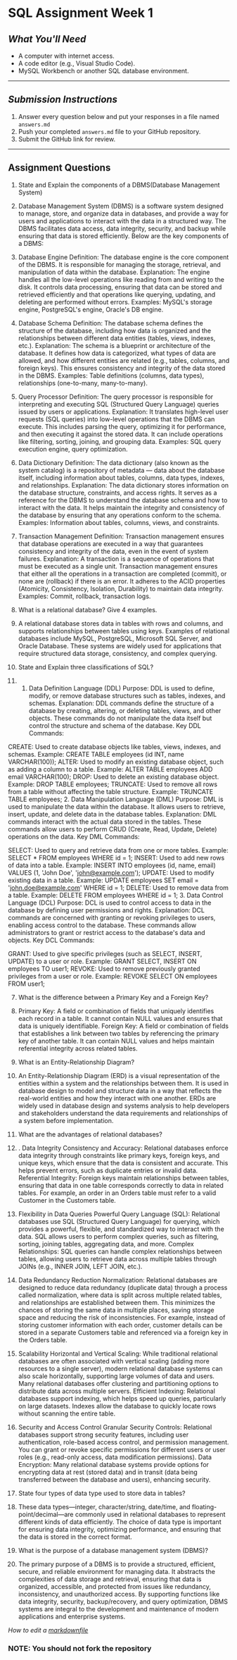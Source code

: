 # SQL Assignment Week 1


## *What You'll Need*
- A computer with internet access.
- A code editor (e.g., Visual Studio Code).
- MySQL Workbench or another SQL database environment.

---



## *Submission Instructions*
1. Answer every question below and put your responses in a file named `answers.md`
2. Push your completed `answers.md` file to your GitHub repository.
3. Submit the GitHub link for review.

---

## **Assignment Questions**

1. State and Explain the components of a DBMS(Database Management System)
2.  Database Management System (DBMS) is a software system designed to manage, store, and organize data in databases, and provide a way for users and applications to interact with the data in a structured way. The DBMS facilitates data access, data integrity, security, and backup while ensuring that data is stored efficiently. Below are the key components of a DBMS:

1. Database Engine
Definition: The database engine is the core component of the DBMS. It is responsible for managing the storage, retrieval, and manipulation of data within the database.
Explanation: The engine handles all the low-level operations like reading from and writing to the disk. It controls data processing, ensuring that data can be stored and retrieved efficiently and that operations like querying, updating, and deleting are performed without errors.
Examples: MySQL's storage engine, PostgreSQL's engine, Oracle's DB engine.
2. Database Schema
Definition: The database schema defines the structure of the database, including how data is organized and the relationships between different data entities (tables, views, indexes, etc.).
Explanation: The schema is a blueprint or architecture of the database. It defines how data is categorized, what types of data are allowed, and how different entities are related (e.g., tables, columns, and foreign keys). This ensures consistency and integrity of the data stored in the DBMS.
Examples: Table definitions (columns, data types), relationships (one-to-many, many-to-many).
3. Query Processor
Definition: The query processor is responsible for interpreting and executing SQL (Structured Query Language) queries issued by users or applications.
Explanation: It translates high-level user requests (SQL queries) into low-level operations that the DBMS can execute. This includes parsing the query, optimizing it for performance, and then executing it against the stored data. It can include operations like filtering, sorting, joining, and grouping data.
Examples: SQL query execution engine, query optimization.
4. Data Dictionary
Definition: The data dictionary (also known as the system catalog) is a repository of metadata — data about the database itself, including information about tables, columns, data types, indexes, and relationships.
Explanation: The data dictionary stores information on the database structure, constraints, and access rights. It serves as a reference for the DBMS to understand the database schema and how to interact with the data. It helps maintain the integrity and consistency of the database by ensuring that any operations conform to the schema.
Examples: Information about tables, columns, views, and constraints.
5. Transaction Management
Definition: Transaction management ensures that database operations are executed in a way that guarantees consistency and integrity of the data, even in the event of system failures.
Explanation: A transaction is a sequence of operations that must be executed as a single unit. Transaction management ensures that either all the operations in a transaction are completed (commit), or none are (rollback) if there is an error. It adheres to the ACID properties (Atomicity, Consistency, Isolation, Durability) to maintain data integrity.
Examples: Commit, rollback, transaction logs.

3. What is a relational database? Give 4 examples.
4. A relational database stores data in tables with rows and columns, and supports relationships between tables using keys.
Examples of relational databases include MySQL, PostgreSQL, Microsoft SQL Server, and Oracle Database. These systems are widely used for applications that require structured data storage, consistency, and complex querying.




5. State and Explain three classifications of SQL?
6. 1. Data Definition Language (DDL)
Purpose: DDL is used to define, modify, or remove database structures such as tables, indexes, and schemas.
Explanation: DDL commands define the structure of a database by creating, altering, or deleting tables, views, and other objects. These commands do not manipulate the data itself but control the structure and schema of the database.
Key DDL Commands:

CREATE: Used to create database objects like tables, views, indexes, and schemas.
Example: CREATE TABLE employees (id INT, name VARCHAR(100));
ALTER: Used to modify an existing database object, such as adding a column to a table.
Example: ALTER TABLE employees ADD email VARCHAR(100);
DROP: Used to delete an existing database object.
Example: DROP TABLE employees;
TRUNCATE: Used to remove all rows from a table without affecting the table structure.
Example: TRUNCATE TABLE employees;
2. Data Manipulation Language (DML)
Purpose: DML is used to manipulate the data within the database. It allows users to retrieve, insert, update, and delete data in the database tables.
Explanation: DML commands interact with the actual data stored in the tables. These commands allow users to perform CRUD (Create, Read, Update, Delete) operations on the data.
Key DML Commands:

SELECT: Used to query and retrieve data from one or more tables.
Example: SELECT * FROM employees WHERE id = 1;
INSERT: Used to add new rows of data into a table.
Example: INSERT INTO employees (id, name, email) VALUES (1, 'John Doe', 'john@example.com');
UPDATE: Used to modify existing data in a table.
Example: UPDATE employees SET email = 'john.doe@example.com' WHERE id = 1;
DELETE: Used to remove data from a table.
Example: DELETE FROM employees WHERE id = 1;
3. Data Control Language (DCL)
Purpose: DCL is used to control access to data in the database by defining user permissions and rights.
Explanation: DCL commands are concerned with granting or revoking privileges to users, enabling access control to the database. These commands allow administrators to grant or restrict access to the database's data and objects.
Key DCL Commands:

GRANT: Used to give specific privileges (such as SELECT, INSERT, UPDATE) to a user or role.
Example: GRANT SELECT, INSERT ON employees TO user1;
REVOKE: Used to remove previously granted privileges from a user or role.
Example: REVOKE SELECT ON employees FROM user1;

7. What is the difference between a Primary Key and a Foreign Key?
8. Primary Key: A field or combination of fields that uniquely identifies each record in a table. It cannot contain NULL values and ensures that data is uniquely identifiable.
Foreign Key: A field or combination of fields that establishes a link between two tables by referencing the primary key of another table. It can contain NULL values and helps maintain referential integrity across related tables.

9. What is an Entity-Relationship Diagram?
10. An Entity-Relationship Diagram (ERD) is a visual representation of the entities within a system and the relationships between them. It is used in database design to model and structure data in a way that reflects the real-world entities and how they interact with one another. ERDs are widely used in database design and systems analysis to help developers and stakeholders understand the data requirements and relationships of a system before implementation.



11. What are the advantages of relational databases?
12. . Data Integrity
Consistency and Accuracy: Relational databases enforce data integrity through constraints like primary keys, foreign keys, and unique keys, which ensure that the data is consistent and accurate. This helps prevent errors, such as duplicate entries or invalid data.
Referential Integrity: Foreign keys maintain relationships between tables, ensuring that data in one table corresponds correctly to data in related tables. For example, an order in an Orders table must refer to a valid Customer in the Customers table.
2. Flexibility in Data Queries
Powerful Query Language (SQL): Relational databases use SQL (Structured Query Language) for querying, which provides a powerful, flexible, and standardized way to interact with the data. SQL allows users to perform complex queries, such as filtering, sorting, joining tables, aggregating data, and more.
Complex Relationships: SQL queries can handle complex relationships between tables, allowing users to retrieve data across multiple tables through JOINs (e.g., INNER JOIN, LEFT JOIN, etc.).
3. Data Redundancy Reduction
Normalization: Relational databases are designed to reduce data redundancy (duplicate data) through a process called normalization, where data is split across multiple related tables, and relationships are established between them. This minimizes the chances of storing the same data in multiple places, saving storage space and reducing the risk of inconsistencies.
For example, instead of storing customer information with each order, customer details can be stored in a separate Customers table and referenced via a foreign key in the Orders table.
4. Scalability
Horizontal and Vertical Scaling: While traditional relational databases are often associated with vertical scaling (adding more resources to a single server), modern relational database systems can also scale horizontally, supporting large volumes of data and users. Many relational databases offer clustering and partitioning options to distribute data across multiple servers.
Efficient Indexing: Relational databases support indexing, which helps speed up queries, particularly on large datasets. Indexes allow the database to quickly locate rows without scanning the entire table.
5. Security and Access Control
Granular Security Controls: Relational databases support strong security features, including user authentication, role-based access control, and permission management. You can grant or revoke specific permissions for different users or user roles (e.g., read-only access, data modification permissions).
Data Encryption: Many relational database systems provide options for encrypting data at rest (stored data) and in transit (data being transferred between the database and users), enhancing security.

13. State four types of data type used to store data in tables?
14. These data types—integer, character/string, date/time, and floating-point/decimal—are commonly used in relational databases to represent different kinds of data efficiently. The choice of data type is important for ensuring data integrity, optimizing performance, and ensuring that the data is stored in the correct format.
   
15. What is the purpose of a database management system (DBMS)?
16. The primary purpose of a DBMS is to provide a structured, efficient, secure, and reliable environment for managing data. It abstracts the complexities of data storage and retrieval, ensuring that data is organized, accessible, and protected from issues like redundancy, inconsistency, and unauthorized access. By supporting functions like data integrity, security, backup/recovery, and query optimization, DBMS systems are integral to the development and maintenance of modern applications and enterprise systems. 

*How to edit a [markdownfile](https://www.markdownguide.org/basic-syntax/#headings)*

###  NOTE: You should not fork the repository

